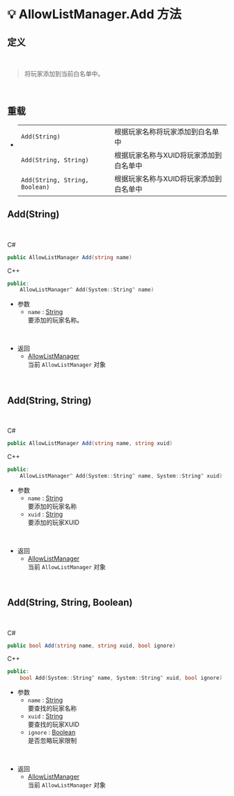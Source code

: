# 💡 AllowListManager.Add 方法

## 定义

<br>

> 将玩家添加到当前白名单中。

<br>

## 重载
- 
    |||
    |-|-|
    |`Add(String)`|根据玩家名称将玩家添加到白名单中|
    |`Add(String, String)`|根据玩家名称与XUID将玩家添加到白名单中|
    |`Add(String, String, Boolean)`|根据玩家名称与XUID将玩家添加到白名单中|

## Add(String)

<br>

C#
```cs
public AllowListManager Add(string name)
```
C++
```cpp
public:
    AllowListManager^ Add(System::String^ name)
```

- 参数
  - `name` : [String](https://docs.microsoft.com/DotNET/api/system.string)  
    要添加的玩家名称。

<br>

- 返回
  - [AllowListManager](../AllowListManager)  
    当前 `AllowListManager` 对象
  
<br>

## Add(String, String)

<br>

C#
```cs
public AllowListManager Add(string name, string xuid)
```
C++
```cpp
public:
    AllowListManager^ Add(System::String^ name, System::String^ xuid)
```

- 参数
  - `name` : [String](https://docs.microsoft.com/DotNET/api/system.string)  
    要添加的玩家名称
  - `xuid` : [String](https://docs.microsoft.com/DotNET/api/system.string)  
    要添加的玩家XUID

<br>

- 返回
  - [AllowListManager](../AllowListManager)  
    当前 `AllowListManager` 对象
  
<br>

## Add(String, String, Boolean)

<br>

C#
```cs
public bool Add(string name, string xuid, bool ignore)
```
C++
```cpp
public:
    bool Add(System::String^ name, System::String^ xuid, bool ignore)
```

- 参数
  - `name` : [String](https://docs.microsoft.com/DotNET/api/system.string)  
    要查找的玩家名称
  - `xuid` : [String](https://docs.microsoft.com/DotNET/api/system.string)  
    要查找的玩家XUID
  - `ignore` : [Boolean](https://docs.microsoft.com/DotNET/api/system.boolean)  
    是否忽略玩家限制

<br>

- 返回
  - [AllowListManager](../AllowListManager)  
    当前 `AllowListManager` 对象
  
<br>